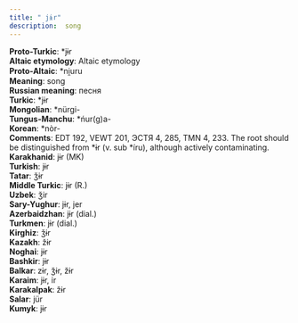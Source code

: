 ```yaml
---
title: " jɨr"
description:  song
---
```


<strong>Proto-Turkic</strong>:  *jɨr<br>
<strong>Altaic etymology</strong>:  Altaic etymology<br>
<strong> Proto-Altaic</strong>:  *ni̯uru<br>
<strong>Meaning</strong>:  song<br>
<strong>Russian meaning</strong>:  песня<br>
<strong>Turkic</strong>:  *jɨr<br>
<strong>Mongolian</strong>:  *nürgi-<br>
<strong>Tungus-Manchu</strong>:  *ńur(g)a-<br>
<strong>Korean</strong>:  *nòr-<br>
<strong>Comments</strong>:  EDT 192, VEWT 201, ЭСТЯ 4, 285, TMN 4, 233. The root should be distinguished from *ɨr (v. sub *íru), although actively contaminating.<br>
<strong>Karakhanid</strong>:  jɨr (MK)<br>
<strong>Turkish</strong>:  jɨr<br>
<strong>Tatar</strong>:  ǯɨr<br>
<strong>Middle Turkic</strong>:  jɨr (R.)<br>
<strong>Uzbek</strong>:  ǯir<br>
<strong>Sary-Yughur</strong>:  jɨr, jer<br>
<strong>Azerbaidzhan</strong>:  jɨr (dial.)<br>
<strong>Turkmen</strong>:  jɨr (dial.)<br>
<strong>Kirghiz</strong>:  ǯɨr<br>
<strong>Kazakh</strong>:  žɨr<br>
<strong>Noghai</strong>:  jɨr<br>
<strong>Bashkir</strong>:  jɨr<br>
<strong>Balkar</strong>:  zɨr, ǯɨr, žɨr<br>
<strong>Karaim</strong>:  jɨr, ir<br>
<strong>Karakalpak</strong>:  žɨr<br>
<strong>Salar</strong>:  jür<br>
<strong>Kumyk</strong>:  jɨr<br>


